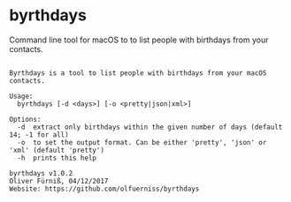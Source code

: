 # byrthdays
Command line tool for macOS to to list people with birthdays from your contacts.

```

Byrthdays is a tool to list people with birthdays from your macOS contacts.

Usage:
  byrthdays [-d <days>] [-o <pretty|json|xml>]

Options:
  -d  extract only birthdays within the given number of days (default 14; -1 for all)
  -o  to set the output format. Can be either 'pretty', 'json' or 'xml' (default 'pretty')
  -h  prints this help

byrthdays v1.0.2
Oliver Fürniß, 04/12/2017
Website: https://github.com/olfuerniss/byrthdays
```
